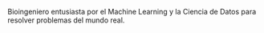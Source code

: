 Bioingeniero entusiasta por el Machine Learning y la Ciencia de Datos para resolver problemas del mundo real.
<!---
JPGallo1510/JPGallo1510 is a ✨ special ✨ repository because its `README.md` (this file) appears on your GitHub profile.
You can click the Preview link to take a look at your changes.
--->
